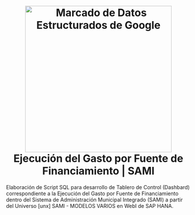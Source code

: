 <!-- Inicio de Encabezado -->
<h1 align="center">
  <br>
  <a href="https://github.com/KenetOrellana/SAMI-BI"><img src="https://upload.wikimedia.org/wikipedia/commons/1/14/Logo_SEFIN_Honduras.svg" alt="Marcado de Datos Estructurados de Google" title="Ejecución del Gasto por Fuente de Financiamiento | SAMI" width="400" height="auto"></a>
  <br>
    Ejecución del Gasto por Fuente de Financiamiento | SAMI
  <br>
</h1>
<!-- Fin de Encabezado -->
Elaboración de Script SQL para desarrollo de Tablero de Control (Dashbard) correspondiente a la Ejecución del Gasto por Fuente de Financiamiento dentro del Sistema de Administración Municipal Integrado (SAMI) a partir del Universo [unx] SAMI - MODELOS VARIOS  en WebI de SAP HANA.
